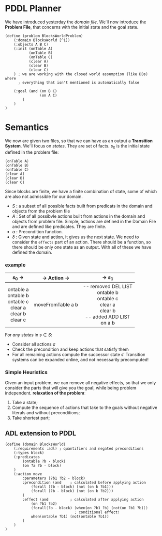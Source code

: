 # PDDL Planner
We have introduced yesterday the *domain file*. We'll now introduce the **Problem File**, that concerns with the initial state and the goal state.
```
(define (problem BlocksWorldProblem)
	(:domain BlocksWorld [^1])
	(:objects A B C)
	(:init (onTable A)
		   (onTable B)
		   (onTable C)
		   (clear A)
		   (clear B)
		   (clear C)
	) ; we are working with the closed world assumption (like DBs) where
	  ; everything that isn't mentioned is automatically false
	
	(:goal (and (on B C)
				(on A C)
		)
	)
)
```
# Semantics
We now are given two files, so that we can have as an output a **Transition System**. We'll focus on *states*. They are set of facts.
$s_0$ is the initial state defined in the problem file:
``` 
(onTable A)
(onTable B)
(onTable C)
(clear A)
(clear B)
(clear C)
```
Since blocks are finite, we have a finite combination of state, some of which are also not admissible for our domain.
- $S$ : a subset of all possible facts built from predicats in the domain and objects from the problem file
- $A$ : Set of all possibvle actions built from actions in the domain and objects from problem file. Simple, actions are defined in the Domain File and are defined like predicates. They are finite.
- $\alpha$ : Precondition function. 
- $\delta$ : Given state and action, it gives us the next state. We need to consider the `effects` part of an action. There should be a function, so there should be only one state as an output.
With all of these we have defined the domain.
### example

|                               $s_0$ ->                               |   -> Action ->    |                                              -> $s_1$                                              |
| :------------------------------------------------------------------: | :---------------: | :------------------------------------------------------------------------------------------------: |
| ontable a<br>ontable b<br>ontable c<br>clear a<br>clear b<br>clear c | moveFromTable a b | -- removed DEL LIST<br>ontable b<br>ontable c<br>clear a<br>clear b<br>-- added ADD LIST<br>on a b |
For _any states_ in $s \in S$:
- Consider all actions $a$
- Check the precondition and keep actions that satisfy them
- For all remaining actions compute the successor state $s'$
Transition systems can be expanded online, and not necessarily precomputed!
### Simple Heuristics
Given an input problem, we can remove all negative effects, so that we only consider the parts that will give you the goal, while being problem independent.
**relaxation of the problem**: 
1. Take a state;
2. Compute the sequence of actions that take to the goals without negative literals and without preconditions;
3. Take shortest part;

## ADL extension to PDDL
```
(define (domain BlocksWorld)
	(:requirements :adl) ; quantifiers and negated preconditions
	(:types block)
	(:predicates
		(ontable ?b - block)
		(on ?a ?b - block)
	)
	(:action move
		:parameters (?b1 ?b2 - block)
		:precondition (and    ; calculated before applying action
			(forall (?b - block) (not (on b ?b1)))
			(forall (?b - block) (not (on b ?b2)))
		)
		:effect (and          ; calculated after applying action
			(on ?b1 ?b2)
			(forall(?b - block) (when(on ?b1 ?b) (not(on ?b1 ?b)))
								; conditional effect!
			when(ontable ?b1) (not(ontable ?b1))
		)
	)
)
```

[^1]: Get to blocksWorld domain yesterday [[Artificial Intelligence & Machine Learning/Daily/04-02|04-02]]
 